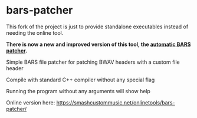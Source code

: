 # bars-patcher

This fork of the project is just to provide standalone executables instead of needing the online tool.

**There is now a new and improved version of this tool, the [automatic BARS patcher](https://github.com/ic-scm/automatic-bars-patcher).**

Simple BARS file patcher for patching BWAV headers with a custom file header

Compile with standard C++ compiler without any special flag

Running the program without any arguments will show help

Online version here: https://smashcustommusic.net/onlinetools/bars-patcher/

